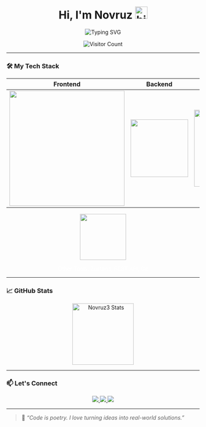 <h1 align="center">Hi, I'm Novruz <img src="https://user-images.githubusercontent.com/1303154/88677602-1635ba80-d120-11ea-84d8-d263ba5fc3c0.gif" width="32px" alt="hi"></h1>

<p align="center">
  <img src="https://readme-typing-svg.demolab.com?font=Fira+Code&pause=1000&color=FFFFFF&center=true&vCenter=true&multiline=true&width=435&lines=Full+Stack+Developer;React+%7C+Next.js+%7C+Node.js;Clean+Code+%7C+Modern+UI%2FUX;Let%E2%80%99s+Build+Together+%F0%9F%9A%80" alt="Typing SVG" />
</p>

<p align="center">
  <img src="https://profile-counter.glitch.me/Novruz3/count.svg" alt="Visitor Count" />
</p>

---

### 🛠️ My Tech Stack

<div align="center">

| Frontend | Backend | Database | Tools & State |
|---------|---------|----------|---------------|
| <img src="https://skillicons.dev/icons?i=html,css,js,ts,bootstrap,tailwind,react,nextjs" width="300"/> | <img src="https://skillicons.dev/icons?i=nodejs,express" width="150"/> | <img src="https://skillicons.dev/icons?i=postgres,mysql,mongodb" width="200"/> | <img src="https://skillicons.dev/icons?i=redux,github" width="150"/> |

</div>

<div align="center">
  <img src="https://skillicons.dev/icons?i=axios,sequelize" width="120" />
  <p style="color:white;">Other Tools: Zustand, REST API, Git</p>
</div>

---

### 📈 GitHub Stats

<p align="center">
  <img height="160em" src="https://github-readme-stats.vercel.app/api?username=Novruz3&show_icons=true&theme=transparent&title_color=ffffff&text_color=ffffff&icon_color=ffffff&hide_border=true" alt="Novruz3 Stats" />
</p>

---

### 📫 Let's Connect

<p align="center">
  <a href="https://github.com/Novruz3" target="_blank">
    <img src="https://img.shields.io/badge/GitHub-fff?style=for-the-badge&logo=github&logoColor=000"/>
  </a>
  <a href="mailto:your-email@example.com">
    <img src="https://img.shields.io/badge/Gmail-fff?style=for-the-badge&logo=gmail&logoColor=ea4335"/>
  </a>
  <a href="https://www.linkedin.com/in/yourlinkedin/" target="_blank">
    <img src="https://img.shields.io/badge/LinkedIn-fff?style=for-the-badge&logo=linkedin&logoColor=0A66C2"/>
  </a>
</p>

---

> 💬 *“Code is poetry. I love turning ideas into real-world solutions.”*
